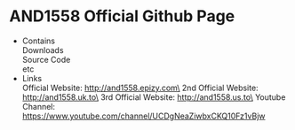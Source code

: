# AND1558 Official Github Page
- Contains\
Downloads\
Source Code\
etc
- Links\
Official Website: http://and1558.epizy.com\
2nd Official Website: http://and1558.uk.to\ 
3rd Official Website: http://and1558.us.to\
Youtube Channel: https://www.youtube.com/channel/UCDgNeaZiwbxCKQ10Fz1vBjw
